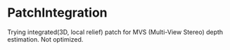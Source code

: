 # PatchIntegration

Trying integrated(3D, local relief) patch for MVS (Multi-View Stereo) depth estimation.
Not optimized.
